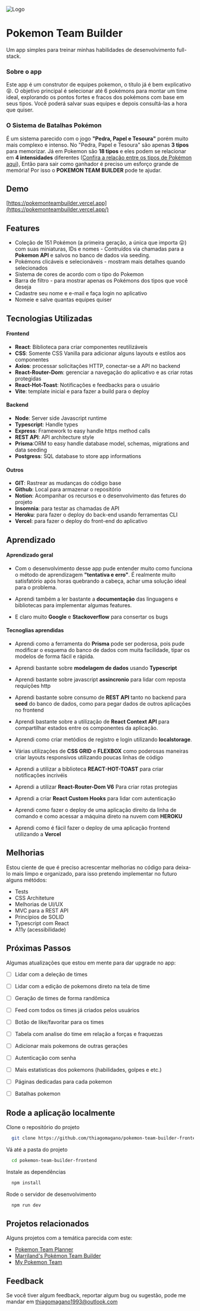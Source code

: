 
![Logo](https://pokemonteambuilder.vercel.app/logo.png)

# Pokemon Team Builder

Um app simples para treinar minhas habilidades de desenvolvimento full-stack.

### Sobre o app

Este app é um construtor de equipes pokemon, o título já é bem explicativo 😝.
O objetivo principal é selecionar até 6 pokémons para montar um time ideal, explorando os pontos fortes e fracos dos pokémons com base em seus tipos.
Você poderá salvar suas equipes e depois consultá-las a hora que quiser.

### O Sistema de Batalhas Pokémon

É um sistema parecido com o jogo **"Pedra, Papel e Tesoura"** porém muito mais complexo e intenso. No "Pedra, Papel e Tesoura" são apenas **3 tipos** para memorizar.
Já em Pokemon são **18 tipos**  e eles podem se relacionar em **4 intensidades** diferentes ([Confira a relação entre os tipos de Pokémon aqui](https://pokemondb.net/type)), Então para sair como ganhador é preciso um esforço grande de memória! 
Por isso o **POKEMON TEAM BUILDER** pode te ajudar.

## Demo

[https://pokemonteambuilder.vercel.app](https://pokemonteambuilder.vercel.app/)


## Features

- Coleção de 151 Pokémon (a primeira geração, a única que importa 😛) com suas miniaturas, IDs e nomes - Contruídos via chamadas para a **Pokemon API** e salvos no banco de dados via seeding.
- Pokémons clicáveis e selecionáveis - mostram mais detalhes quando selecionados
- Sistema de cores de acordo com o tipo do Pokemon
- Barra de filtro - para mostrar apenas os Pokémons dos tipos que você deseja
- Cadastre seu nome e e-mail e faça login no aplicativo
- Nomeie e salve quantas equipes quiser


## Tecnologias Utilizadas

#### Frontend

- **React**: Biblioteca para criar componentes reutilizáveis
- **CSS**: Somente CSS Vanilla para adicionar alguns layouts e estilos aos componentes
- **Axios**: processar solicitações HTTP, conectar-se a API no backend
- **React-Router-Dom**: gerenciar a navegação do aplicativo e as criar rotas protegidas
- **React-Hot-Toast**: Notificações e feedbacks para o usuário
- **Vite**: template inicial e para fazer a build para o deploy

#### Backend

- **Node**: Server side Javascript runtime
- **Typescript**: Handle types
- **Express**: Framework to easy handle https method calls
- **REST API**: API architecture style
- **Prisma**:ORM to easy handle database model, schemas, migrations and data seeding
- **Postgress**: SQL database to store app informations

#### Outros

- **GIT**: Rastrear as mudanças do código base
- **Github**: Local para armazenar o repositório
- **Notion**: Acompanhar os recursos e o desenvolvimento das fetures do projeto
- **Insomnia**: para testar as chamadas de API
- **Heroku**: para fazer o deploy do back-end usando ferramentas CLI
- **Vercel**: para fazer o deploy do front-end do aplicativo

## Aprendizado

#### Aprendizado geral

- Com o desenvolvimento desse app pude entender muito como funciona o método de aprendizagem **"tentativa e erro"**.
É realmente muito satisfatório após horas quebrando a cabeça, achar uma solução ideal para o problema.

- Aprendi também a ler bastante a **documentação** das linguagens e bibliotecas para implementar algumas features. 

- E claro muito **Google** e **Stackoverflow** para consertar os bugs

#### Tecnoglias aprendidas

- Aprendi como a ferramenta do **Prisma** pode ser poderosa, pois pude modificar o esquema do banco de dados com muita facilidade, tipar os modelos de forma fácil e rápida.

- Aprendi bastante sobre **modelagem de dados** usando **Typescript**

- Aprendi bastante sobre javascript **assincronio** para lidar com reposta requições http

- Aprendi bastante sobre consumo de **REST API** tanto no backend para **seed** do banco de dados, como para pegar dados de outros aplicações no frontend

- Aprendi bastante sobre a utilização de **React Context API** para compartilhar estados entre os componentes da aplicação.

- Aprendi como criar metódios de registro e login utilizando **localstorage**.

- Várias utilizações de **CSS GRID** e **FLEXBOX** como poderosas maneiras criar layouts responsivos utilizando poucas linhas de código

- Aprendi a utilizar a biblioteca **REACT-HOT-TOAST** para criar notificações incrivéis

- Aprendi a utilizar **React-Router-Dom V6** Para criar rotas protegias

- Aprendi a criar **React Custom Hooks** para lidar com autenticação

- Aprendi como fazer o deploy de uma aplicação direito da linha de comando e como acessar a máquina direto na nuvem com **HEROKU**
- Aprendi como é fácil fazer o deploy de uma aplicação frontend utilizando a **Vercel**

## Melhorias

Estou ciente de que é preciso acrescentar melhorias no código para deixa-lo mais limpo e organizado, para isso pretendo implementar no futuro alguns métódos: 

- Tests
- CSS Architeture
- Melhorias de UI/UX
- MVC para a REST API
- Princípios de SOLID
- Typescript com React
- A11y (acessibilidade)

## Próximas Passos

Algumas atualizações que estou em mente para dar upgrade no app:
 
 - [ ] Lidar com a deleção de times
 - [ ] Lidar com a edição de pokemons direto na tela de time 
 - [ ] Geração de times de forma randômica
 - [ ] Feed com todos os times já criados pelos usuários
 - [ ] Botão de like/favoritar para os times
 - [ ] Tabela com analise do time em relação a forças e fraquezas
 - [ ] Adicionar mais pokemons de outras gerações
 - [ ] Autenticação com senha
 - [ ] Mais estatisticas dos pokemons (habilidades, golpes e etc.)
 - [ ] Páginas dedicadas para cada pokemon
 - [ ] Batalhas pokemon


## Rode a aplicação localmente

Clone o repositório do projeto

```bash
  git clone https://github.com/thiagomagano/pokemon-team-builder-frontend
```

Vá até a pasta do projeto

```bash
  cd pokemon-team-builder-frontend
```

Instale as dependências

```bash
  npm install
```

Rode o servidor de desenvolvimento

```bash
  npm run dev
```

## Projetos relacionados

Alguns projetos com a temática parecida com este:

- [Pokemon Team Planner](https://richi3f.github.io/pokemon-team-planner/)
- [Marriland's Pokémon Team Builder](https://marriland.com/tools/team-builder/)
- [My Pokemon Team](https://mypokemonteam.com/)

## Feedback

Se você tiver algum feedback, reportar algum bug ou sugestão, pode me mandar em thiagomagano1993@outlook.com

